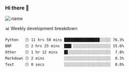 ### Hi there 👋

<!--
**lv2020/lv2020** is a ✨ _special_ ✨ repository because its `README.md` (this file) appears on your GitHub profile.

Here are some ideas to get you started:

- 🔭 I’m currently working on ...
- 🌱 I’m currently learning ...
- 👯 I’m looking to collaborate on ...
- 🤔 I’m looking for help with ...
- 💬 Ask me about ...
- 📫 How to reach me: ...
- 😄 Pronouns: ...
- ⚡ Fun fact: ...
-->
![:name](https://count.getloli.com/get/@:lv2020)
 <!-- waka-box start -->
📊 Weekly development breakdown
```text
Python   🕓 11 hrs 50 mins ████████████████░░░░░ 76.3%
BNF      🕓 2 hrs 25 mins  ███▎░░░░░░░░░░░░░░░░░ 15.6%
Other    🕓 1 hr 12 mins   █▋░░░░░░░░░░░░░░░░░░░  7.8%
Markdown 🕓 2 mins         ░░░░░░░░░░░░░░░░░░░░░  0.3%
Text     🕓 0 secs         ░░░░░░░░░░░░░░░░░░░░░  0.0%
```
<!-- Powered by https://github.com/YouEclipse/waka-box-go . -->
<!-- waka-box end -->
